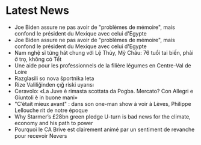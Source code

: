 # Latest News
-  Joe Biden assure ne pas avoir de "problèmes de mémoire", mais confond le président du Mexique avec celui d'Egypte
-  Joe Biden assure ne pas avoir de "problèmes de mémoire", mais confond le président du Mexique avec celui d'Egypte
-  Nam nghệ sĩ từng hát chung với Lệ Thủy, Mỹ Châu: 76 tuổi tai biến, phải ở trọ, không có Tết
-  Une aide pour les professionnels de la filière légumes en Centre-Val de Loire
-  Razglasili so nova športnika leta
-  Rize Valiliğinden çığ riski uyarısı
-  Ceravolo: «La Juve è rimasta scottata da Pogba. Mercato? Con Allegri e Giuntoli è in buone mani»
-  "C’était mieux avant" : dans son one-man show à voir à Lèves, Philippe Lellouche rit de notre époque
-  Why Starmer’s £28bn green pledge U-turn is bad news for the climate, economy and his path to power
-  Pourquoi le CA Brive est clairement animé par un sentiment de revanche pour recevoir Nevers
